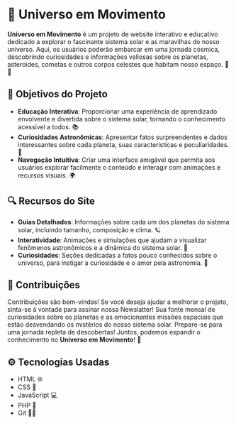 # 🌌 Universo em Movimento

**Universo em Movimento** é um projeto de website interativo e educativo dedicado a explorar o fascinante sistema solar e as maravilhas do nosso universo. Aqui, os usuários poderão embarcar em uma jornada cósmica, descobrindo curiosidades e informações valiosas sobre os planetas, asteroides, cometas e outros corpos celestes que habitam nosso espaço. 🚀✨

## 🎯 Objetivos do Projeto

- **Educação Interativa**: Proporcionar uma experiência de aprendizado envolvente e divertida sobre o sistema solar, tornando o conhecimento acessível a todos. 📚
- **Curiosidades Astronômicas**: Apresentar fatos surpreendentes e dados interessantes sobre cada planeta, suas características e peculiaridades. 🌠
- **Navegação Intuitiva**: Criar uma interface amigável que permita aos usuários explorar facilmente o conteúdo e interagir com animações e recursos visuais. 🌍

## 🔍 Recursos do Site

- **Guias Detalhados**: Informações sobre cada um dos planetas do sistema solar, incluindo tamanho, composição e clima. 🪐
- **Interatividade**: Animações e simulações que ajudam a visualizar fenômenos astronômicos e a dinâmica do sistema solar. 💫
- **Curiosidades**: Seções dedicadas a fatos pouco conhecidos sobre o universo, para instigar a curiosidade e o amor pela astronomia. 🌌

## 🤝 Contribuições

Contribuições são bem-vindas! Se você deseja ajudar a melhorar o projeto, sinta-se à vontade para assinar nossa Newslatter! Sua fonte mensal de curiosidades sobre os planetas e as emocionantes missões espaciais que estão desvendando os mistérios do nosso sistema solar. Prepare-se para uma jornada repleta de descobertas! Juntos, podemos expandir o conhecimento no **Universo em Movimento**! 🌟

## ⚙️ Tecnologias Usadas

- HTML 🌐
- CSS 🎨
- JavaScript 💻
- PHP 🐘
- Git 🧑‍💻
